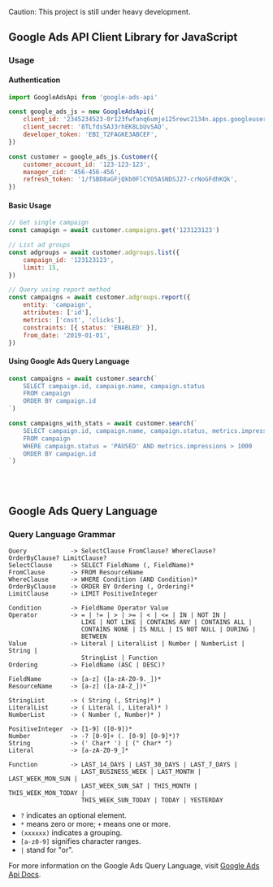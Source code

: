 Caution: This project is still under heavy development.

## Google Ads API Client Library for JavaScript

<!-- [Documentation](https://google-ads-javascript.netlify.com) -->

### Usage

#### Authentication

```javascript
import GoogleAdsApi from 'google-ads-api'

const google_ads_js = new GoogleAdsApi({
    client_id: '2345234523-0r123fwfanq6umje125rewc2134n.apps.googleusercontent.com',
    client_secret: '8TLfdsSAJ3rhEK8LbUvSAO',
    developer_token: 'EBI_T2FAGKE3ABCEF',
})

const customer = google_ads_js.Customer({
    customer_account_id: '123-123-123',
    manager_cid: '456-456-456',
    refresh_token: '1/fSBD8aGFjQkb0FlCYO5ASNDSJ27-crNoGFdhKQk',
})
```

#### Basic Usage

```javascript
// Get single campaign
const camapign = await customer.campaigns.get('123123123')

// List ad groups
const adgroups = await customer.adgroups.list({
    campaign_id: '123123123',
    limit: 15,
})

// Query using report method
const campaigns = await customer.adgroups.report({
    entity: 'campaign',
    attributes: ['id'],
    metrics: ['cost', 'clicks'],
    constraints: [{ status: 'ENABLED' }],
    from_date: '2019-01-01',
})
```

#### Using Google Ads Query Language

```javascript
const campaigns = await customer.search(`
    SELECT campaign.id, campaign.name, campaign.status
    FROM campaign
    ORDER BY campaign.id
`)

const campaigns_with_stats = await customer.search(`
    SELECT campaign.id, campaign.name, campaign.status, metrics.impressions
    FROM campaign
    WHERE campaign.status = 'PAUSED' AND metrics.impressions > 1000
    ORDER BY campaign.id
`)
```

<br/>
<br/>

## Google Ads Query Language

### Query Language Grammar

```
Query            -> SelectClause FromClause? WhereClause? OrderByClause? LimitClause?
SelectClause     -> SELECT FieldName (, FieldName)*
FromClause       -> FROM ResourceName
WhereClause      -> WHERE Condition (AND Condition)*
OrderByClause    -> ORDER BY Ordering (, Ordering)*
LimitClause      -> LIMIT PositiveInteger

Condition        -> FieldName Operator Value
Operator         -> = | != | > | >= | < | <= | IN | NOT IN |
                    LIKE | NOT LIKE | CONTAINS ANY | CONTAINS ALL |
                    CONTAINS NONE | IS NULL | IS NOT NULL | DURING |
                    BETWEEN
Value            -> Literal | LiteralList | Number | NumberList | String |
                    StringList | Function
Ordering         -> FieldName (ASC | DESC)?

FieldName        -> [a-z] ([a-zA-Z0-9._])*
ResourceName     -> [a-z] ([a-zA-Z_])*

StringList       -> ( String (, String)* )
LiteralList      -> ( Literal (, Literal)* )
NumberList       -> ( Number (, Number)* )

PositiveInteger  -> [1-9] ([0-9])*
Number           -> -? [0-9]+ (. [0-9] [0-9]*)?
String           -> (' Char* ') | (" Char* ")
Literal          -> [a-zA-Z0-9_]*

Function         -> LAST_14_DAYS | LAST_30_DAYS | LAST_7_DAYS |
                    LAST_BUSINESS_WEEK | LAST_MONTH | LAST_WEEK_MON_SUN |
                    LAST_WEEK_SUN_SAT | THIS_MONTH | THIS_WEEK_MON_TODAY |
                    THIS_WEEK_SUN_TODAY | TODAY | YESTERDAY
```

-   `?` indicates an optional element.
-   `*` means zero or more; `+` means one or more.
-   `(xxxxxx)` indicates a grouping.
-   `[a-z0-9]` signifies character ranges.
-   `|` stand for "or".

For more information on the Google Ads Query Language, visit [Google Ads Api Docs](https://developers.google.com/google-ads/api/docs/query/overview).
